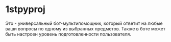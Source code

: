 # 1stpyproj
Это - универсальный бот-мультипомощник, который ответит на любые ваши вопросы по одному из выбранных предметов. Также в боте может быть настроен уровень подготовленности пользователя.
